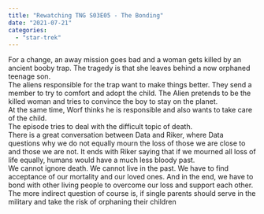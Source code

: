 ```yaml
---
title: "Rewatching TNG S03E05 - The Bonding"
date: "2021-07-21"
categories: 
  - "star-trek"
---
```


For a change, an away mission goes bad and a woman gets killed by an ancient booby trap. The tragedy is that she leaves behind a now orphaned teenage son.  
The aliens responsible for the trap want to make things better. They send a member to try to comfort and adopt the child. The Alien pretends to be the killed woman and tries to convince the boy to stay on the planet.  
At the same time, Worf thinks he is responsible and also wants to take care of the child.  
The episode tries to deal with the difficult topic of death.  
There is a great conversation between Data and Riker, where Data questions why we do not equally mourn the loss of those we are close to and those we are not. It ends with Riker saying that if we mourned all loss of life equally, humans would have a much less bloody past.  
We cannot ignore death. We cannot live in the past. We have to find acceptance of our mortality and our loved ones. And in the end, we have to bond with other living people to overcome our loss and support each other.  
The more indirect question of course is, if single parents should serve in the military and take the risk of orphaning their children
